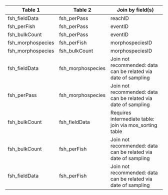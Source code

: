 |Table 1|Table 2|Join by field(s)|
|------------------------|------------------------|-------------------------------|
fsh_fieldData|fsh_perPass|reachID
fsh_perFish|fsh_perPass|eventID
fsh_bulkCount|fsh_perPass|eventID
fsh_morphospecies|fsh_perFish|morphospeciesID
fsh_morphospecies|fsh_bulkCount|morphospeciesID
fsh_fieldData|fsh_morphospecies|Join not recommended: data can be related via date of sampling
fsh_perPass|fsh_morphospecies|Join not recommended: data can be related via date of sampling
fsh_bulkCount|fsh_fieldData|Requires intermediate table: join via mos_sorting table
fsh_bulkCount|fsh_perFish|Join not recommended: data can be related via date of sampling
fsh_fieldData|fsh_perFish|Join not recommended: data can be related via date of sampling
